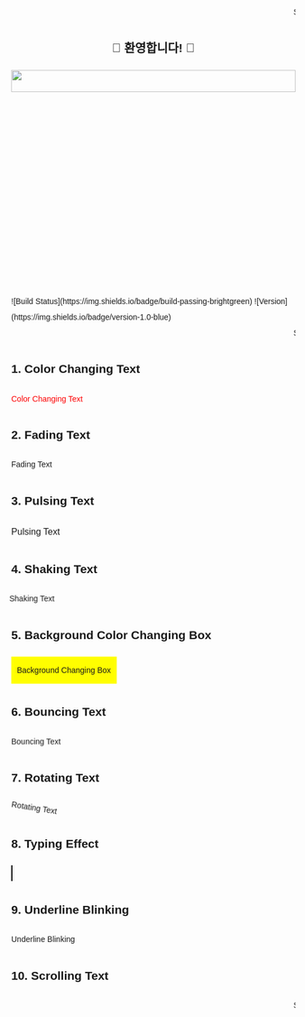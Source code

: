 <marquee behavior="scroll" direction="left">
  Scrolling Text
</marquee>
<div align="center">
  <h2>🎉 환영합니다! 🎉</h2>
  <img src="https://i.pinimg.com/originals/70/37/d4/7037d478852af21357f038fac2d2e9f6.gif" height="10%" width="100%">
</div>
![Build Status](https://img.shields.io/badge/build-passing-brightgreen)
![Version](https://img.shields.io/badge/version-1.0-blue)
<marquee behavior="scroll" direction="left">
  Scrolling Text
</marquee>
<!DOCTYPE html>
<html lang="en">
<head>
  <meta charset="UTF-8">
  <meta name="viewport" content="width=device-width, initial-scale=1.0">
  <title>Text Animations</title>
  <style>
    /* 1. Color Changing Text */
    @keyframes colorChange {
      0% { color: red; }
      50% { color: blue; }
      100% { color: green; }
    }

    /* 2. Fading Text */
    @keyframes fadeInOut {
      0%, 100% { opacity: 0; }
      50% { opacity: 1; }
    }

    /* 3. Pulsing Text */
    @keyframes pulse {
      0%, 100% { font-size: 16px; }
      50% { font-size: 24px; }
    }

    /* 4. Shaking Text */
    @keyframes shake {
      0% { transform: translateX(0); }
      25% { transform: translateX(-5px); }
      50% { transform: translateX(5px); }
      75% { transform: translateX(-5px); }
      100% { transform: translateX(0); }
    }

    /* 5. Background Color Changing Box */
    @keyframes bgChange {
      0% { background-color: yellow; }
      50% { background-color: orange; }
      100% { background-color: pink; }
    }

    /* 6. Bouncing Text */
    @keyframes bounce {
      0%, 100% { transform: translateY(0); }
      50% { transform: translateY(-10px); }
    }

    /* 7. Rotating Text */
    @keyframes rotate {
      0% { transform: rotate(0deg); }
      100% { transform: rotate(360deg); }
    }

    /* 8. Typing Effect */
    @keyframes typing {
      0% { width: 0; }
      100% { width: 100%; }
    }

    /* 9. Underline Blinking */
    @keyframes underlineBlink {
      0%, 100% { text-decoration-color: transparent; }
      50% { text-decoration-color: black; }
    }
  </style>
</head>
<body style="font-family: Arial, sans-serif; line-height: 2; padding: 20px;">

  <h2>1. Color Changing Text</h2>
  <span style="animation: colorChange 2s infinite; display: inline-block;">Color Changing Text</span>

  <h2>2. Fading Text</h2>
  <span style="animation: fadeInOut 3s infinite; display: inline-block;">Fading Text</span>

  <h2>3. Pulsing Text</h2>
  <span style="animation: pulse 2s infinite; display: inline-block;">Pulsing Text</span>

  <h2>4. Shaking Text</h2>
  <span style="animation: shake 0.5s infinite; display: inline-block;">Shaking Text</span>

  <h2>5. Background Color Changing Box</h2>
  <div style="animation: bgChange 2s infinite; padding: 10px; display: inline-block;">Background Changing Box</div>

  <h2>6. Bouncing Text</h2>
  <span style="animation: bounce 1.5s infinite; display: inline-block;">Bouncing Text</span>

  <h2>7. Rotating Text</h2>
  <span style="animation: rotate 2s infinite linear; display: inline-block;">Rotating Text</span>

  <h2>8. Typing Effect</h2>
  <span style="animation: typing 4s steps(10) infinite; overflow: hidden; white-space: nowrap; display: inline-block; width: 10ch; border-right: 2px solid black;">Typing Effect</span>

  <h2>9. Underline Blinking</h2>
  <span style="animation: underlineBlink 1s infinite; display: inline-block; text-decoration: underline;">Underline Blinking</span>

  <h2>10. Scrolling Text</h2>
  <marquee behavior="scroll" direction="left">Scrolling Text</marquee>

</body>
</html>
